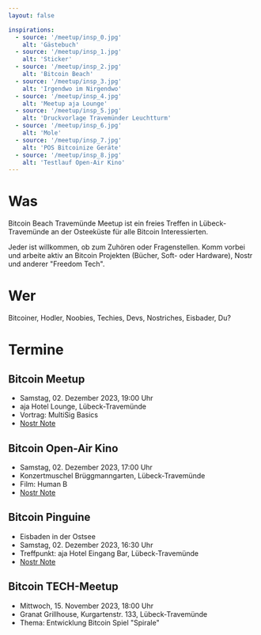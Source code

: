 ```yaml
---
layout: false

inspirations:
  - source: '/meetup/insp_0.jpg'
    alt: 'Gästebuch'
  - source: '/meetup/insp_1.jpg'
    alt: 'Sticker'
  - source: '/meetup/insp_2.jpg'
    alt: 'Bitcoin Beach'
  - source: '/meetup/insp_3.jpg'
    alt: 'Irgendwo im Nirgendwo'
  - source: '/meetup/insp_4.jpg'
    alt: 'Meetup aja Lounge'
  - source: '/meetup/insp_5.jpg'
    alt: 'Druckvorlage Travemünder Leuchtturm'
  - source: '/meetup/insp_6.jpg'
    alt: 'Mole'
  - source: '/meetup/insp_7.jpg'
    alt: 'POS Bitcoinize Geräte'
  - source: '/meetup/insp_8.jpg'
    alt: 'Testlauf Open-Air Kino'
---
```


# Was

Bitcoin Beach Travemünde Meetup ist ein freies Treffen in Lübeck-Travemünde an der Osteeküste für alle Bitcoin Interessierten. 

Jeder ist willkommen, ob zum Zuhören oder Fragenstellen. Komm vorbei und arbeite aktiv an Bitcoin Projekten (Bücher, Soft- oder Hardware), Nostr und anderer "Freedom Tech". 

# Wer

Bitcoiner, Hodler, Noobies, Techies, Devs, Nostriches, Eisbader, Du?

# Termine

## Bitcoin Meetup

- Samstag, 02. Dezember 2023, 19:00 Uhr
- aja Hotel Lounge, Lübeck-Travemünde
- Vortrag: MultiSig Basics
- [Nostr Note](https://snort.social/nevent1qqsyhwpffxftrm4nr0dfv2tyv37kypzm92d3zhgfjmez32x2hu9tf9qpzamhxue69uhhyetvv9ujuurjd9kkzmpwdejhgtczyp90ls2v26fztv4pcmsdp7vcjtuekag3nauwa80yjhywxlt592gqsqcyqqqqqqgj3zylr)

## Bitcoin Open-Air Kino

- Samstag, 02. Dezember 2023, 17:00 Uhr
- Konzertmuschel Brüggmanngarten, Lübeck-Travemünde
- Film: Human B
- [Nostr Note](https://snort.social/nevent1qqsyhwpffxftrm4nr0dfv2tyv37kypzm92d3zhgfjmez32x2hu9tf9qpzamhxue69uhhyetvv9ujuurjd9kkzmpwdejhgtczyp90ls2v26fztv4pcmsdp7vcjtuekag3nauwa80yjhywxlt592gqsqcyqqqqqqgj3zylr)

## Bitcoin Pinguine

- Eisbaden in der Ostsee
- Samstag, 02. Dezember 2023, 16:30 Uhr
- Treffpunkt: aja Hotel Eingang Bar, Lübeck-Travemünde
- [Nostr Note](https://snort.social/nevent1qqsyhwpffxftrm4nr0dfv2tyv37kypzm92d3zhgfjmez32x2hu9tf9qpzamhxue69uhhyetvv9ujuurjd9kkzmpwdejhgtczyp90ls2v26fztv4pcmsdp7vcjtuekag3nauwa80yjhywxlt592gqsqcyqqqqqqgj3zylr)

## Bitcoin TECH-Meetup

- Mittwoch, 15. November 2023, 18:00 Uhr
- Granat Grillhouse, Kurgartenstr. 133, Lübeck-Travemünde
- Thema: Entwicklung Bitcoin Spiel "Spirale"
